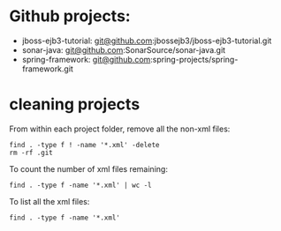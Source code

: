 # Github projects:

* jboss-ejb3-tutorial: git@github.com:jbossejb3/jboss-ejb3-tutorial.git
* sonar-java: git@github.com:SonarSource/sonar-java.git
* spring-framework: git@github.com:spring-projects/spring-framework.git

# cleaning projects

From within each project folder, remove all the non-xml files:
```
find . -type f ! -name '*.xml' -delete
rm -rf .git
```

To count the number of xml files remaining:
```
find . -type f -name '*.xml' | wc -l
```

To list all the xml files:
```
find . -type f -name '*.xml'
```

